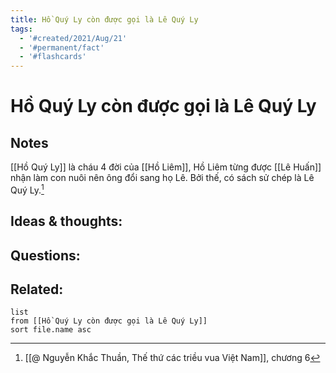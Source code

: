 ```yaml
---
title: Hồ Quý Ly còn được gọi là Lê Quý Ly
tags:
  - '#created/2021/Aug/21'
  - '#permanent/fact'
  - '#flashcards'
---
```

# Hồ Quý Ly còn được gọi là Lê Quý Ly

## Notes
[[Hồ Quý Ly]] là cháu 4 đời của [[Hồ Liêm]], Hồ Liêm từng được [[Lê Huấn]] nhận làm con nuôi nên ông đổi sang họ Lê. Bởi thế, có sách sử chép là Lê Quý Ly.[^1]

## Ideas & thoughts:


## Questions:


## Related:
```dataview
list
from [[Hồ Quý Ly còn được gọi là Lê Quý Ly]]
sort file.name asc
```
[^1]: [[@ Nguyễn Khắc Thuần, Thế thứ các triều vua Việt Nam]], chương 6
